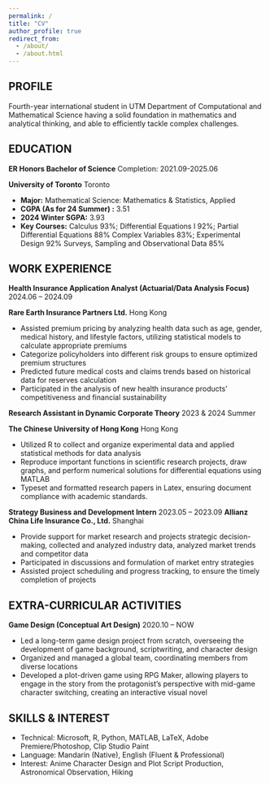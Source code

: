 ```yaml
---
permalink: /
title: "CV"
author_profile: true
redirect_from: 
  - /about/
  - /about.html
---
```




## PROFILE


Fourth-year international student in UTM Department of Computational and Mathematical Science having a 
solid foundation in mathematics and analytical thinking, and able to efficiently tackle complex challenges.



## EDUCATION

**ER Honors Bachelor of Science**                            <span style="text-align: right;"> Completion: 2021.09-2025.06 </span>

**University of Toronto**            Toronto

*  **Major:** Mathematical Science: Mathematics & Statistics, Applied
*  **CGPA (As for 24 Summer) :** 3.51
*  **2024 Winter SGPA:**  3.93
*  **Key Courses:**  Calculus 93%; Differential Equations I 92%; Partial Differential Equations 88% Complex Variables 83%; Experimental Design 92% Surveys, Sampling and Observational Data 85%
   


## WORK EXPERIENCE


**Health Insurance Application Analyst (Actuarial/Data Analysis Focus)**          <span style="text-align: right;"> 2024.06 – 2024.09 </span>

**Rare Earth Insurance Partners Ltd.**       <span style="text-align: right;"> Hong Kong </span>

*  Assisted premium pricing by analyzing health data such as age, gender, medical history, and lifestyle factors, utilizing statistical models to calculate appropriate premiums
*  Categorize policyholders into different risk groups to ensure optimized premium structures
*  Predicted future medical costs and claims trends based on historical data for reserves calculation
*  Participated in the analysis of new health insurance products’ competitiveness and financial sustainability


**Research Assistant in Dynamic Corporate Theory**       <span style="text-align: right;"> 2023 & 2024 Summer </span>

**The Chinese University of Hong Kong**    <span style="text-align: right;"> Hong Kong </span>

* Utilized R to collect and organize experimental data and applied statistical methods for data analysis
* Reproduce important functions in scientific research projects, draw graphs, and perform numerical solutions for differential equations using MATLAB
* Typeset and formatted research papers in Latex, ensuring document compliance with academic standards.
  
**Strategy Business and Development Intern**        <span style="text-align: right;">2023.05 – 2023.09 </span>
**Allianz China Life Insurance Co., Ltd.**       <span style="text-align: right;">Shanghai </span>

* Provide support for market research and projects strategic decision-making, collected and analyzed industry data, analyzed market trends and competitor data
* Participated in discussions and formulation of market entry strategies
* Assisted project scheduling and progress tracking, to ensure the timely completion of projects


## EXTRA-CURRICULAR ACTIVITIES

**Game Design (Conceptual Art Design)**         <span style="text-align: right;">2020.10 – NOW </span>

*  Led a long-term game design project from scratch, overseeing the development of game background,  scriptwriting, and character design
*  Organized and managed a global team, coordinating members from diverse locations
*  Developed a plot-driven game using RPG Maker, allowing players to engage in the story from the protagonist’s perspective with mid-game character switching, creating an interactive visual novel 
  

## SKILLS & INTEREST

* Technical: Microsoft, R, Python, MATLAB, LaTeX, Adobe Premiere/Photoshop, Clip Studio Paint 
* Language: Mandarin (Native), English (Fluent & Professional)
* Interest: Anime Character Design and Plot Script Production, Astronomical Observation, Hiking